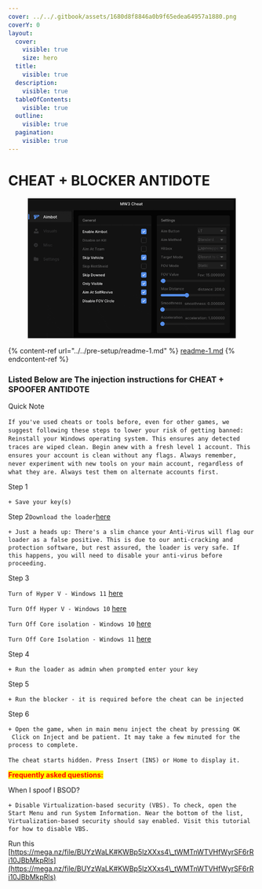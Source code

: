 ```yaml
---
cover: ../../.gitbook/assets/1680d8f8846a0b9f65edea64957a1880.png
coverY: 0
layout:
  cover:
    visible: true
    size: hero
  title:
    visible: true
  description:
    visible: true
  tableOfContents:
    visible: true
  outline:
    visible: true
  pagination:
    visible: true
---
```


# CHEAT + BLOCKER ANTIDOTE

<figure><img src="../../.gitbook/assets/internal gif (1).gif" alt=""><figcaption></figcaption></figure>

{% content-ref url="../../pre-setup/readme-1.md" %}
[readme-1.md](../../pre-setup/readme-1.md)
{% endcontent-ref %}

### Listed Below are The injection instructions for CHEAT + SPOOFER ANTIDOTE

Quick Note

`If you've used cheats or tools before, even for other games, we suggest following these steps to lower your risk of getting banned: Reinstall your Windows operating system. This ensures any detected traces are wiped clean. Begin anew with a fresh level 1 account. This ensures your account is clean without any flags. Always remember, never experiment with new tools on your main account, regardless of what they are. Always test them on alternate accounts first.`

Step 1

```
+ Save your key(s)
```

Step 2`Download the loader`[here](https://downloads.team073.com/Cheato\_legit.exe)

```
+ Just a heads up: There's a slim chance your Anti-Virus will flag our loader as a false positive. This is due to our anti-cracking and protection software, but rest assured, the loader is very safe. If this happens, you will need to disable your anti-virus before proceeding.
```

Step 3

`Turn of Hyper V - Windows 11` [here](https://www.youtube.com/watch?v=m\_vx8v5nXnc)&#x20;

`Turn Off Hyper V - Windows 10` [here](https://www.youtube.com/watch?v=myrjlb\_F-x0)&#x20;

`Turn Off Core isolation - Windows 10` [here](https://www.youtube.com/watch?v=a9L9CM2sW50)&#x20;

`Turn Off Core Isolation - Windows 11` [here](https://www.youtube.com/watch?v=FF6MV7EjApc)

Step 4

```
+ Run the loader as admin when prompted enter your key
```

Step 5

```
+ Run the blocker - it is required before the cheat can be injected
```

Step 6

```
+ Open the game, when in main menu inject the cheat by pressing OK
 Click on Inject and be patient. It may take a few minuted for the process to complete.
```

`The cheat starts hidden. Press Insert (INS) or Home to display it.`

<mark style="color:red;">**Frequently asked questions:**</mark>&#x20;

When I spoof I BSOD?

```
+ Disable Virtualization-based security (VBS). To check, open the Start Menu and run System Information. Near the bottom of the list, Virtualization-based security should say enabled. Visit this tutorial for how to disable VBS.
```

Run this [https://mega.nz/file/BUYzWaLK#KWBp5lzXXxs4\_tWMTnWTVHfWyrSF6rRi10JBbMkpRls](https://mega.nz/file/BUYzWaLK#KWBp5lzXXxs4\_tWMTnWTVHfWyrSF6rRi10JBbMkpRls)

